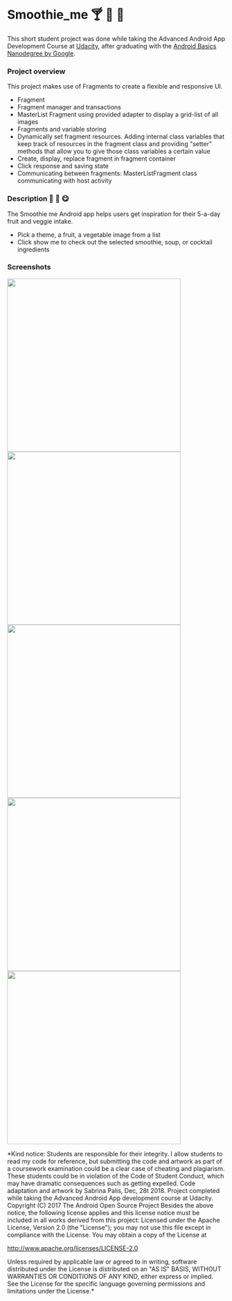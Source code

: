 # Smoothie_me :cocktail: :pineapple: :strawberry:

This short student project was done while taking the Advanced Android App Development Course at [Udacity](https://www.udacity.com), after graduating with the [Android Basics Nanodegree by Google](https://confirm.udacity.com/XAF5RDPS).

### Project overview

This project makes use of Fragments to create a flexible and responsive UI.
* Fragment
* Fragment manager and transactions
* MasterList Fragment using provided adapter to display a grid-list of all images
* Fragments and variable storing
* Dynamically set fragment resources. Adding internal class variables that keep track of resources in the fragment class and  providing "setter" methods that allow you to give those class variables a certain value
* Create, display, replace fragment in fragment container
* Click response and saving state
* Communicating between fragments: MasterListFragment class communicating with host activity


### Description :pear: :banana: :yum: 

The Smoothie me Android app helps users get inspiration for their 5-a-day fruit and veggie intake. 

* Pick a theme, a fruit, a vegetable image from a list
* Click show me to check out the selected smoothie, soup, or cocktail ingredients

### Screenshots

<img src="https://user-images.githubusercontent.com/39020690/50524537-44669a80-0aa4-11e9-826d-a05b3df59ded.png" width="400">
<img src="https://user-images.githubusercontent.com/39020690/50524538-44ff3100-0aa4-11e9-9bd5-bc45be5b08f6.png" width="400">
<img src="https://user-images.githubusercontent.com/39020690/50524547-53e5e380-0aa4-11e9-87ff-cd307647372d.png" width="400">
<img src="https://user-images.githubusercontent.com/39020690/50524549-5a745b00-0aa4-11e9-9988-a2b2bbdb0f6c.png" width="400">
<img src="https://user-images.githubusercontent.com/39020690/50524550-5a745b00-0aa4-11e9-986b-8b0cdaf4fb68.png" width="400">


*Kind notice: Students are responsible for their integrity. I allow students to read my code for reference, but submitting the code and artwork as part of a coursework examination could be a clear case of cheating and plagiarism. These students could be in violation of the Code of Student Conduct, which may have dramatic consequences such as getting expelled. Code adaptation and artwork by Sabrina Palis, Dec, 28t 2018. Project completed while taking the Advanced Android App development course at Udacity.
Copyright (C) 2017 The Android Open Source Project
Besides the above notice, the following license applies and this license notice must be included in all works derived from this project:
Licensed under the Apache License, Version 2.0 (the "License");
you may not use this file except in compliance with the License.
You may obtain a copy of the License at

http://www.apache.org/licenses/LICENSE-2.0

Unless required by applicable law or agreed to in writing, software distributed under the License is distributed on an "AS IS" BASIS, WITHOUT WARRANTIES OR CONDITIONS OF ANY KIND, either express or implied. See the License for the specific language governing permissions and limitations under the License.*
